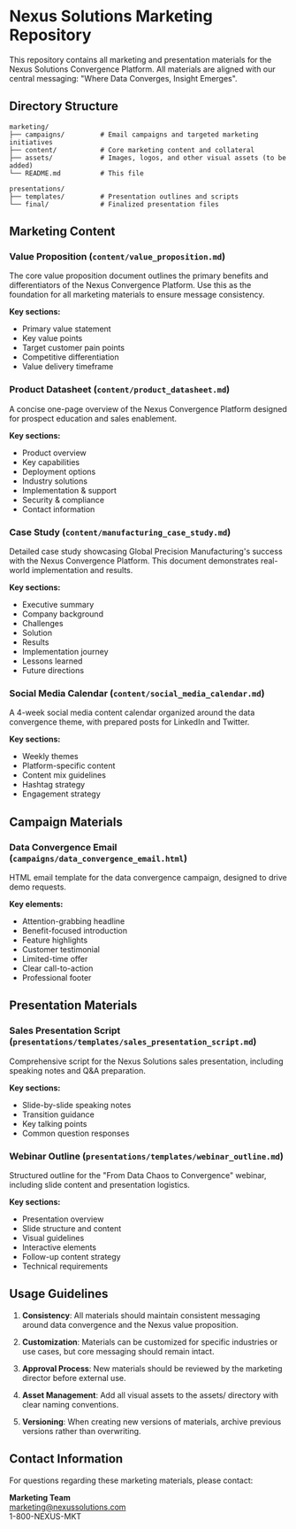 # Nexus Solutions Marketing Repository

This repository contains all marketing and presentation materials for the Nexus Solutions Convergence Platform. All materials are aligned with our central messaging: "Where Data Converges, Insight Emerges".

## Directory Structure

```
marketing/
├── campaigns/         # Email campaigns and targeted marketing initiatives
├── content/           # Core marketing content and collateral
├── assets/            # Images, logos, and other visual assets (to be added)
└── README.md          # This file

presentations/
├── templates/         # Presentation outlines and scripts
└── final/             # Finalized presentation files
```

## Marketing Content

### Value Proposition (`content/value_proposition.md`)

The core value proposition document outlines the primary benefits and differentiators of the Nexus Convergence Platform. Use this as the foundation for all marketing materials to ensure message consistency.

**Key sections:**
- Primary value statement
- Key value points
- Target customer pain points
- Competitive differentiation
- Value delivery timeframe

### Product Datasheet (`content/product_datasheet.md`)

A concise one-page overview of the Nexus Convergence Platform designed for prospect education and sales enablement.

**Key sections:**
- Product overview
- Key capabilities
- Deployment options
- Industry solutions
- Implementation & support
- Security & compliance
- Contact information

### Case Study (`content/manufacturing_case_study.md`)

Detailed case study showcasing Global Precision Manufacturing's success with the Nexus Convergence Platform. This document demonstrates real-world implementation and results.

**Key sections:**
- Executive summary
- Company background
- Challenges
- Solution
- Results
- Implementation journey
- Lessons learned
- Future directions

### Social Media Calendar (`content/social_media_calendar.md`)

A 4-week social media content calendar organized around the data convergence theme, with prepared posts for LinkedIn and Twitter.

**Key sections:**
- Weekly themes
- Platform-specific content
- Content mix guidelines
- Hashtag strategy
- Engagement strategy

## Campaign Materials

### Data Convergence Email (`campaigns/data_convergence_email.html`)

HTML email template for the data convergence campaign, designed to drive demo requests.

**Key elements:**
- Attention-grabbing headline
- Benefit-focused introduction
- Feature highlights
- Customer testimonial
- Limited-time offer
- Clear call-to-action
- Professional footer

## Presentation Materials

### Sales Presentation Script (`presentations/templates/sales_presentation_script.md`)

Comprehensive script for the Nexus Solutions sales presentation, including speaking notes and Q&A preparation.

**Key sections:**
- Slide-by-slide speaking notes
- Transition guidance
- Key talking points
- Common question responses

### Webinar Outline (`presentations/templates/webinar_outline.md`)

Structured outline for the "From Data Chaos to Convergence" webinar, including slide content and presentation logistics.

**Key sections:**
- Presentation overview
- Slide structure and content
- Visual guidelines
- Interactive elements
- Follow-up content strategy
- Technical requirements

## Usage Guidelines

1. **Consistency**: All materials should maintain consistent messaging around data convergence and the Nexus value proposition.

2. **Customization**: Materials can be customized for specific industries or use cases, but core messaging should remain intact.

3. **Approval Process**: New materials should be reviewed by the marketing director before external use.

4. **Asset Management**: Add all visual assets to the assets/ directory with clear naming conventions.

5. **Versioning**: When creating new versions of materials, archive previous versions rather than overwriting.

## Contact Information

For questions regarding these marketing materials, please contact:

**Marketing Team**  
marketing@nexussolutions.com  
1-800-NEXUS-MKT 